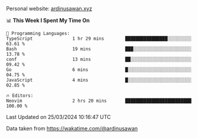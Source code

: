 Personal website: [ardinusawan.xyz](https://ardinusawan.xyz)

<!--START_SECTION:waka-->
📊 **This Week I Spent My Time On** 

```text
💬 Programming Languages: 
TypeScript               1 hr 29 mins        ████████████████░░░░░░░░░   63.61 % 
Bash                     19 mins             ███░░░░░░░░░░░░░░░░░░░░░░   13.78 % 
conf                     13 mins             ██░░░░░░░░░░░░░░░░░░░░░░░   09.42 % 
Go                       6 mins              █░░░░░░░░░░░░░░░░░░░░░░░░   04.75 % 
JavaScript               4 mins              █░░░░░░░░░░░░░░░░░░░░░░░░   02.85 % 

🔥 Editors: 
Neovim                   2 hrs 20 mins       █████████████████████████   100.00 % 
```


 Last Updated on 25/03/2024 10:16:47 UTC
<!--END_SECTION:waka-->
Data taken from https://wakatime.com/@ardinusawan
